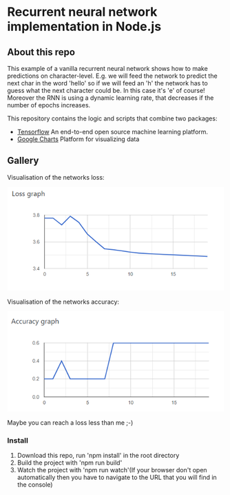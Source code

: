 # Recurrent neural network implementation in Node.js

## About this repo

This example of a vanilla recurrent neural network shows how to make predictions on character-level. E.g. we will feed the network to predict the next char in the word 'hello' so if we will feed an 'h' the network has to guess what the next character could be. In this case it's 'e' of course! Moreover the RNN is using a dynamic learning rate, that decreases if the number of epochs increases.

This repository contains the logic and scripts that combine
two packages:
- [Tensorflow](https://www.tensorflow.org/) An end-to-end open source machine learning platform.
- [Google Charts](https://developers.google.com/chart) Platform for visualizing data

## Gallery

Visualisation of the networks loss:

![alt text](img/lossGraph.PNG)

Visualisation of the networks accuracy:

![alt text](img/accGraph.PNG)

Maybe you can reach a loss less than me ;-)

### Install

1. Download this repo, run 'npm install' in the root directory
2. Build the project with 'npm run build'
3. Watch the project with 'npm run watch'(If your browser don't open automatically then you have to navigate to the URL that you will find in the console)
